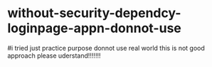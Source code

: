 # without-security-dependcy-loginpage-appn-donnot-use
#i tried just practice purpose donnot use real world this is not good approach please uderstand!!!!!!!
